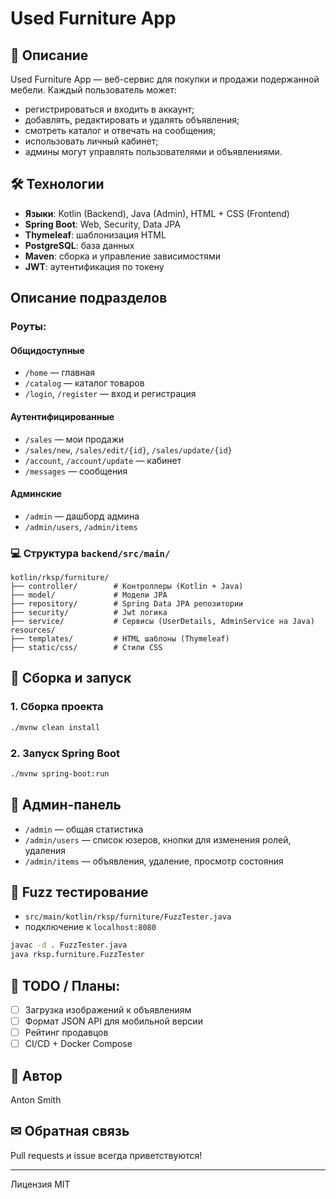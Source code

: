 ﻿# Used Furniture App

## 🔹 Описание

Used Furniture App — веб-сервис для покупки и продажи подержанной мебели. Каждый пользователь может:

* регистрироваться и входить в аккаунт;
* добавлять, редактировать и удалять объявления;
* смотреть каталог и отвечать на сообщения;
* использовать личный кабинет;
* админы могут управлять пользователями и объявлениями.

## 🛠️ Технологии

* **Языки**: Kotlin (Backend), Java (Admin), HTML + CSS (Frontend)
* **Spring Boot**: Web, Security, Data JPA
* **Thymeleaf**: шаблонизация HTML
* **PostgreSQL**: база данных
* **Maven**: сборка и управление зависимостями
* **JWT**: аутентификация по токену

## Описание подразделов

### Роуты:

#### Общидоступные

* `/home` — главная
* `/catalog` — каталог товаров
* `/login`, `/register` — вход и регистрация

#### Аутентифицированные

* `/sales` — мои продажи
* `/sales/new`, `/sales/edit/{id}`, `/sales/update/{id}`
* `/account`, `/account/update` — кабинет
* `/messages` — сообщения

#### Админские

* `/admin` — дашборд админа
* `/admin/users`, `/admin/items`

### 💻 Структура `backend/src/main/`

```
kotlin/rksp/furniture/
├── controller/        # Контроллеры (Kotlin + Java)
├── model/             # Модели JPA
├── repository/        # Spring Data JPA репозитории
├── security/          # Jwt логика
├── service/           # Сервисы (UserDetails, AdminService на Java)
resources/
├── templates/         # HTML шаблоны (Thymeleaf)
├── static/css/        # Стили CSS
```

## 🔧 Сборка и запуск

### 1. Сборка проекта

```bash
./mvnw clean install
```

### 2. Запуск Spring Boot

```bash
./mvnw spring-boot:run
```

## 📆 Админ-панель

* `/admin` — общая статистика
* `/admin/users` — список юзеров, кнопки для изменения ролей, удаления
* `/admin/items` — объявления, удаление, просмотр состояния

## 🔢 Fuzz тестирование

* `src/main/kotlin/rksp/furniture/FuzzTester.java`
* подключение к `localhost:8080`

```bash
javac -d . FuzzTester.java
java rksp.furniture.FuzzTester
```

## 📓 TODO / Планы:

* [ ] Загрузка изображений к объявлениям
* [ ] Формат JSON API для мобильной версии
* [ ] Рейтинг продавцов
* [ ] CI/CD + Docker Compose

## 👤 Автор

Anton Smith

## ✉ Обратная связь

Pull requests и issue всегда приветствуются!

---

Лицензия MIT
